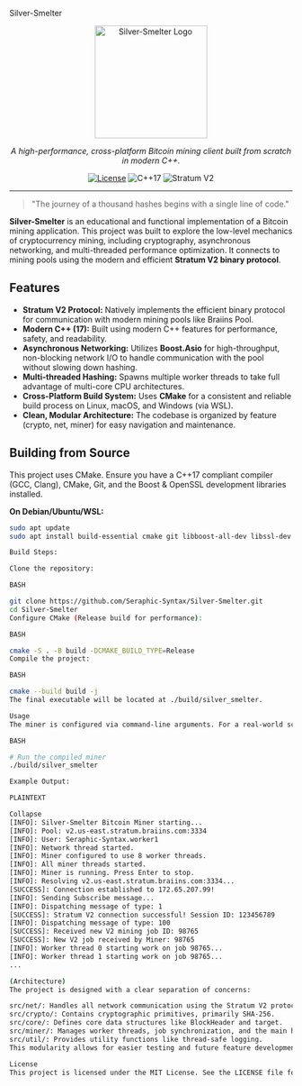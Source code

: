 Silver-Smelter 

<p align="center">
  <img src="https://i.imgur.com/gKcg4E8.png" alt="Silver-Smelter Logo" width="200"/>
</p>

<p align="center">
  <em>A high-performance, cross-platform Bitcoin mining client built from scratch in modern C++.</em>
</p>

<p align="center">
    <a href="https://github.com/Seraphic-Syntax/Silver-Smelter/blob/main/LICENSE"><img src="https://img.shields.io/badge/license-MIT-blue.svg" alt="License"></a>
    <img src="https://img.shields.io/badge/C%2B%2B-17-brightgreen.svg" alt="C++17">
    <img src="https://img.shields.io/badge/Stratum-V2-orange.svg" alt="Stratum V2">
</p>

---

> "The journey of a thousand hashes begins with a single line of code."

**Silver-Smelter** is an educational and functional implementation of a Bitcoin mining application. This project was built to explore the low-level mechanics of cryptocurrency mining, including cryptography, asynchronous networking, and multi-threaded performance optimization. It connects to mining pools using the modern and efficient **Stratum V2 binary protocol**.

## Features

- **Stratum V2 Protocol:** Natively implements the efficient binary protocol for communication with modern mining pools like Braiins Pool.
- **Modern C++ (17):** Built using modern C++ features for performance, safety, and readability.
- **Asynchronous Networking:** Utilizes **Boost.Asio** for high-throughput, non-blocking network I/O to handle communication with the pool without slowing down hashing.
- **Multi-threaded Hashing:** Spawns multiple worker threads to take full advantage of multi-core CPU architectures.
- **Cross-Platform Build System:** Uses **CMake** for a consistent and reliable build process on Linux, macOS, and Windows (via WSL).
- **Clean, Modular Architecture:** The codebase is organized by feature (crypto, net, miner) for easy navigation and maintenance.

## Building from Source

This project uses CMake. Ensure you have a C++17 compliant compiler (GCC, Clang), CMake, Git, and the Boost & OpenSSL development libraries installed.

**On Debian/Ubuntu/WSL:**
```bash
sudo apt update
sudo apt install build-essential cmake git libboost-all-dev libssl-dev

Build Steps:

Clone the repository:

BASH

git clone https://github.com/Seraphic-Syntax/Silver-Smelter.git
cd Silver-Smelter
Configure CMake (Release build for performance):

BASH

cmake -S . -B build -DCMAKE_BUILD_TYPE=Release
Compile the project:

BASH

cmake --build build -j
The final executable will be located at ./build/silver_smelter.

Usage
The miner is configured via command-line arguments. For a real-world scenario, you would implement argument parsing. For now, connection details are set in src/main.cpp.

BASH

# Run the compiled miner
./build/silver_smelter

Example Output:

PLAINTEXT

Collapse
[INFO]: Silver-Smelter Bitcoin Miner starting...
[INFO]: Pool: v2.us-east.stratum.braiins.com:3334
[INFO]: User: Seraphic-Syntax.worker1
[INFO]: Network thread started.
[INFO]: Miner configured to use 8 worker threads.
[INFO]: All miner threads started.
[INFO]: Miner is running. Press Enter to stop.
[INFO]: Resolving v2.us-east.stratum.braiins.com:3334...
[SUCCESS]: Connection established to 172.65.207.99!
[INFO]: Sending Subscribe message...
[INFO]: Dispatching message of type: 1
[SUCCESS]: Stratum V2 connection successful! Session ID: 123456789
[INFO]: Dispatching message of type: 100
[SUCCESS]: Received new V2 mining job ID: 98765
[SUCCESS]: New V2 job received by Miner: 98765
[INFO]: Worker thread 0 starting work on job 98765...
[INFO]: Worker thread 1 starting work on job 98765...
...

(Architecture)
The project is designed with a clear separation of concerns:

src/net/: Handles all network communication using the Stratum V2 protocol.
src/crypto/: Contains cryptographic primitives, primarily SHA-256.
src/core/: Defines core data structures like BlockHeader and target.
src/miner/: Manages worker threads, job synchronization, and the main hashing loop.
src/util/: Provides utility functions like thread-safe logging.
This modularity allows for easier testing and future feature development, such as implementing optimized hashing algorithms (e.g., AVX2) or supporting different mining protocols.

License
This project is licensed under the MIT License. See the LICENSE file for details.


